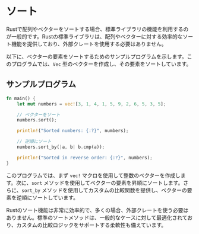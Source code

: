 # ソート

Rustで配列やベクターをソートする場合、標準ライブラリの機能を利用するのが一般的です。Rustの標準ライブラリは、配列やベクターに対する効率的なソート機能を提供しており、外部クレートを使用する必要はありません。

以下に、ベクターの要素をソートするためのサンプルプログラムを示します。このプログラムでは、`Vec` 型のベクターを作成し、その要素をソートしています。

## サンプルプログラム
```rust
fn main() {
    let mut numbers = vec![3, 1, 4, 1, 5, 9, 2, 6, 5, 3, 5];

    // ベクターをソート
    numbers.sort();

    println!("Sorted numbers: {:?}", numbers);

    // 逆順にソート
    numbers.sort_by(|a, b| b.cmp(a));

    println!("Sorted in reverse order: {:?}", numbers);
}
```

このプログラムでは、まず `vec!` マクロを使用して整数のベクターを作成します。次に、`sort` メソッドを使用してベクターの要素を昇順にソートします。さらに、`sort_by` メソッドを使用してカスタムの比較関数を提供し、ベクターの要素を逆順にソートしています。

Rustのソート機能は非常に効率的で、多くの場合、外部クレートを使う必要はありません。標準のソートメソッドは、一般的なケースに対して最適化されており、カスタムの比較ロジックをサポートする柔軟性も備えています。
